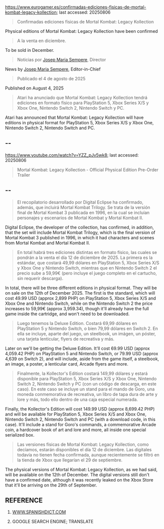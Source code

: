 https://www.eurogamer.es/confirmadas-ediciones-fisicas-de-mortal-kombat-legacy-kollection; last accessed: 20250806

> Confirmadas ediciones físicas de Mortal Kombat: Legacy Kollection

Physical editions of Mortal Kombat: Legacy Kollection have been confirmed

> A la venta en diciembre.

To be sold in December.

> Noticias por [Josep Maria Sempere](https://www.eurogamer.es/authors/josep-maria-sempere), Director

News by [Josep Maria Sempere](https://www.eurogamer.es/authors/josep-maria-sempere), Editor-in-Chief

> Publicado el 4 de agosto de 2025

Published on August 4, 2025

> Atari ha anunciado que Mortal Kombat: Legacy Kollection tendrá ediciones en formato físico para PlayStation 5, Xbox Series X/S y Xbox One, Nintendo Switch 2, Nintendo Switch y PC.

Atari has announced that Mortal Kombat: Legacy Kollection will have editions in physical format for PlayStation 5, Xbox Series X/S y Xbox One, Nintendo Switch 2, Nintendo Switch and PC.
 
## --

https://www.youtube.com/watch?v=YZZ_pJv5wk8; last accessed: 20250806
 
> Mortal Kombat: Legacy Kollection - Official Physical Edition Pre-Order Trailer 

## --

> El recopilatorio desarrollado por Digital Eclipse ha confirmado, además, que incluirá Mortal Kombat Trilogy. Se trata de la versión final de Mortal Kombat 3 publicada en 1996, en la cual se incluían personajes y escenarios de Mortal Kombat y Mortal Kombat II.

Digital Eclipse, the developer of the collection, has confirmed, in addition, that the set will include Mortal Kombat Trilogy, which is the final version of Mortal Kombat 3 published in 1996, in which it had characters and scenes from Mortal Kombat and Mortal Kombat II.

> En total habrá tres ediciones distintas en formato físico, las cuales se pondrán a la venta el día 12 de diciembre de 2025. La primera es la estándar, que costará 49,99 dólares en PlayStation 5, Xbox Series X/S y Xbox One y Nintendo Switch, mientras que en Nintendo Switch 2 el precio sube a 59,99€ (pero incluye el juego completo en el cartucho, sin requerir descarga).

In total, there will be three different editions in physical format. They will be on sale on the 12th of December 2025. The first is the standard, which will cost 49.99 USD (approx 2,899 PHP) on PlayStation 5, Xbox Series X/S and Xbox One and Nintendo Switch, while on the Nintendo Switch 2 the price increases to 59,99€ (approx 3,959.34), though it'll already have the full game inside the cartridge, and won't need to be downloaded.

> Luego tenemos la Deluxe Edition. Costará 69,99 dólares en PlayStation 5 y Nintendo Switch, o bien 79,99 dólares en Switch 2. En ella se incluye, aparte del juego, un steelbook, un imágen, un póster, una tarjeta lenticular, flyers de recreativa y más.

Later on we'll be getting the Deluxe Edition. It'll cost 69.99 USD (approx 4,059.42 PHP) on PlayStation 5 and Nintendo Switch, or 79.99 USD (approx 4,639 on Switch 2), and will include, aside from the game itself, a steelbook, an image, a poster, a lenticular card, Arcade flyers and more.

> Finalmente, la Kollector's Edition costará 149,99 dólares y estará disponible para PlayStation 5, Xbox Series X/S y Xbox One, Nintendo Switch 2, Nintendo Switch y PC (con un código de descarga, en este caso). En este caso se incluye un stand para el mando de Goro, una moneda conmemorativa de recreativa, un libro de tapa dura de arte y lore y más, todo ello dentro de una caja especial numerada.

Finally, the Kollector's Edition will cost 149.99 USD (approx 8,699.42 PHP) and will be available for PlayStation 5, Xbox Series X/S and Xbox One, Nintendo Switch 2, Nintendo Switch and PC (with a download code, in this case). It'll include a stand for Goro's commands, a commemorative Arcade coin, a hardcover book of art and lore and more, all inside one special serialized box.

> Las versiones físicas de Mortal Kombat: Legacy Kollection, como decíamos, estarán disponibles el día 12 de diciembre. Las digitales todavía no tienen fecha confirmada, aunque recientemente se filtró en la tienda de Xbox que llegarían el 29 de septiembre. 

The physical versions of Mortal Kombat: Legacy Kollection, as we had said, will be available on the 12th of December. The digital versions still don't have a confirmed date, although it was recently leaked on the Xbox Store that it'll be arriving on the 29th of September.

## REFERENCE

1) [WWW.SPANISHDICT.COM](https://www.spanishdict.com)

2) GOOGLE SEARCH ENGINE; TRANSLATE